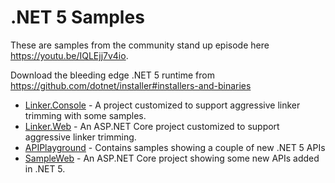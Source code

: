 # .NET 5 Samples

These are samples from the community stand up episode here https://youtu.be/IQLEjj7v4io.

Download the bleeding edge .NET 5 runtime from https://github.com/dotnet/installer#installers-and-binaries

- [Linker.Console](Linker.Console) - A project customized to support aggressive linker trimming with some samples.
- [Linker.Web](Linker.Web) - An ASP.NET Core project customized to support aggressive linker trimming.
- [APIPlayground](APIPlayground) - Contains samples showing a couple of new .NET 5 APIs
- [SampleWeb](SampleWeb) - An ASP.NET Core project showing some new APIs added in .NET 5.
